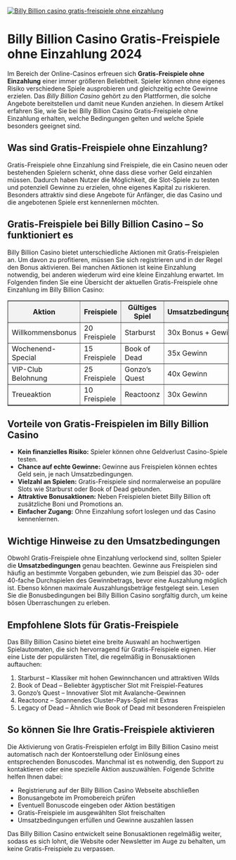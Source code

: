 [![Billy Billion casino gratis-freispiele ohne einzahlung](https://123-caf.pages.dev/gitsignup.png)](https://vrmoo.ru/Bt82HjjY)

<h1>Billy Billion Casino Gratis-Freispiele ohne Einzahlung 2024</h1> <p>Im Bereich der Online-Casinos erfreuen sich <strong>Gratis-Freispiele ohne Einzahlung</strong> einer immer größeren Beliebtheit. Spieler können ohne eigenes Risiko verschiedene Spiele ausprobieren und gleichzeitig echte Gewinne erzielen. Das <em>Billy Billion Casino</em> gehört zu den Plattformen, die solche Angebote bereitstellen und damit neue Kunden anziehen. In diesem Artikel erfahren Sie, wie Sie bei Billy Billion Casino Gratis-Freispiele ohne Einzahlung erhalten, welche Bedingungen gelten und welche Spiele besonders geeignet sind.</p>  <h2>Was sind Gratis-Freispiele ohne Einzahlung?</h2> <p>Gratis-Freispiele ohne Einzahlung sind Freispiele, die ein Casino neuen oder bestehenden Spielern schenkt, ohne dass diese vorher Geld einzahlen müssen. Dadurch haben Nutzer die Möglichkeit, die Slot-Spiele zu testen und potenziell Gewinne zu erzielen, ohne eigenes Kapital zu riskieren. Besonders attraktiv sind diese Angebote für Anfänger, die das Casino und die angebotenen Spiele erst kennenlernen möchten.</p>  <h2>Gratis-Freispiele bei Billy Billion Casino – So funktioniert es</h2> <p>Billy Billion Casino bietet unterschiedliche Aktionen mit Gratis-Freispielen an. Um davon zu profitieren, müssen Sie sich registrieren und in der Regel den Bonus aktivieren. Bei manchen Aktionen ist keine Einzahlung notwendig, bei anderen wiederum wird eine kleine Einzahlung erwartet. Im Folgenden finden Sie eine Übersicht der aktuellen Gratis-Freispiele ohne Einzahlung im Billy Billion Casino:</p>  <table border="1" cellpadding="8" cellspacing="0" style="border-collapse:collapse; width:100%;">   <thead>     <tr style="background-color:#f2f2f2;">       <th>Aktion</th>       <th> Freispiele</th>       <th>Gültiges Spiel</th>       <th>Umsatzbedingungen</th>       <th>Gültigkeit</th>     </tr>   </thead>   <tbody>     <tr>       <td>Willkommensbonus</td>       <td>20 Freispiele</td>       <td>Starburst</td>       <td>30x Bonus + Gewinn</td>       <td>7 Tage</td>     </tr>     <tr>       <td>Wochenend-Special</td>       <td>15 Freispiele</td>       <td>Book of Dead</td>       <td>35x Gewinn</td>       <td>3 Tage</td>     </tr>     <tr>       <td>VIP-Club Belohnung</td>       <td>25 Freispiele</td>       <td>Gonzo’s Quest</td>       <td>40x Gewinn</td>       <td>14 Tage</td>     </tr>     <tr>       <td>Treueaktion</td>       <td>10 Freispiele</td>       <td>Reactoonz</td>       <td>30x Gewinn</td>       <td>5 Tage</td>     </tr>   </tbody> </table>  <h2>Vorteile von Gratis-Freispielen im Billy Billion Casino</h2> <ul>   <li><strong>Kein finanzielles Risiko:</strong> Spieler können ohne Geldverlust Casino-Spiele testen.</li>   <li><strong>Chance auf echte Gewinne:</strong> Gewinne aus Freispielen können echtes Geld sein, je nach Umsatzbedingungen.</li>   <li><strong>Vielzahl an Spielen:</strong> Gratis-Freispiele sind normalerweise an populäre Slots wie Starburst oder Book of Dead gebunden.</li>   <li><strong>Attraktive Bonusaktionen:</strong> Neben Freispielen bietet Billy Billion oft zusätzliche Boni und Promotions an.</li>   <li><strong>Einfacher Zugang:</strong> Ohne Einzahlung sofort loslegen und das Casino kennenlernen.</li> </ul>  <h2>Wichtige Hinweise zu den Umsatzbedingungen</h2> <p>Obwohl Gratis-Freispiele ohne Einzahlung verlockend sind, sollten Spieler die <strong>Umsatzbedingungen</strong> genau beachten. Gewinne aus Freispielen sind häufig an bestimmte Vorgaben gebunden, wie zum Beispiel das 30- oder 40-fache Durchspielen des Gewinnbetrags, bevor eine Auszahlung möglich ist. Ebenso können maximale Auszahlungsbeträge festgelegt sein. Lesen Sie die Bonusbedingungen bei Billy Billion Casino sorgfältig durch, um keine bösen Überraschungen zu erleben.</p>  <h2>Empfohlene Slots für Gratis-Freispiele</h2> <p>Das Billy Billion Casino bietet eine breite Auswahl an hochwertigen Spielautomaten, die sich hervorragend für Gratis-Freispiele eignen. Hier eine Liste der populärsten Titel, die regelmäßig in Bonusaktionen auftauchen:</p>  <ol>   <li>Starburst – Klassiker mit hohen Gewinnchancen und attraktiven Wilds</li>   <li>Book of Dead – Beliebter ägyptischer Slot mit Freispiel-Features</li>   <li>Gonzo’s Quest – Innovativer Slot mit Avalanche-Gewinnen</li>   <li>Reactoonz – Spannendes Cluster-Pays-Spiel mit Extras</li>   <li>Legacy of Dead – Ähnlich wie Book of Dead mit besonderen Freispielen</li> </ol>  <h2>So können Sie Ihre Gratis-Freispiele aktivieren</h2> <p>Die Aktivierung von Gratis-Freispielen erfolgt im Billy Billion Casino meist automatisch nach der Kontoerstellung oder Einlösung eines entsprechenden Bonuscodes. Manchmal ist es notwendig, den Support zu kontaktieren oder eine spezielle Aktion auszuwählen. Folgende Schritte helfen Ihnen dabei:</p>  <ul>   <li>Registrierung auf der Billy Billion Casino Webseite abschließen</li>   <li>Bonusangebote im Promobereich prüfen</li>   <li>Eventuell Bonuscode eingeben oder Aktion bestätigen</li>   <li>Gratis-Freispiele im ausgewählten Slot freischalten</li>   <li>Umsatzbedingungen erfüllen und Gewinne auszahlen lassen</li> </ul>  <p>Das Billy Billion Casino entwickelt seine Bonusaktionen regelmäßig weiter, sodass es sich lohnt, die Website oder Newsletter im Auge zu behalten, um keine Gratis-Freispiele zu verpassen.</p>